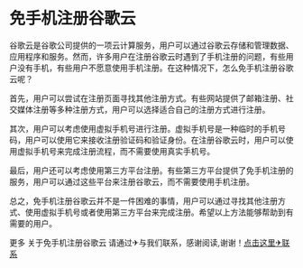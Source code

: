 # 免手机注册谷歌云

谷歌云是谷歌公司提供的一项云计算服务，用户可以通过谷歌云存储和管理数据、应用程序和服务。然而，许多用户在注册谷歌云时遇到了手机注册的问题，有些用户没有手机，有些用户不愿意使用手机注册。在这种情况下，怎么免手机注册谷歌云呢？

首先，用户可以尝试在注册页面寻找其他注册方式。有些网站提供了邮箱注册、社交媒体注册等多种注册方式，用户可以选择适合自己的注册方式进行注册。

其次，用户可以考虑使用虚拟手机号进行注册。虚拟手机号是一种临时的手机号码，用户可以使用它来接收注册验证码和验证身份。在注册谷歌云时，用户可以使用虚拟手机号来完成注册流程，而不需要使用真实手机号。

最后，用户还可以考虑使用第三方平台注册。有些第三方平台提供了免手机注册的服务，用户可以通过这些平台来注册谷歌云，而不需要使用手机注册。

总之，免手机注册谷歌云并不是一件困难的事情，用户可以通过寻找其他注册方式、使用虚拟手机号或者使用第三方平台来完成注册。希望以上方法能够帮助到有需要的用户。

更多 关于免手机注册谷歌云 请通过✈与我们联系，感谢阅读,谢谢！[点击这里✈联系](https://t.me/LM999bot)
